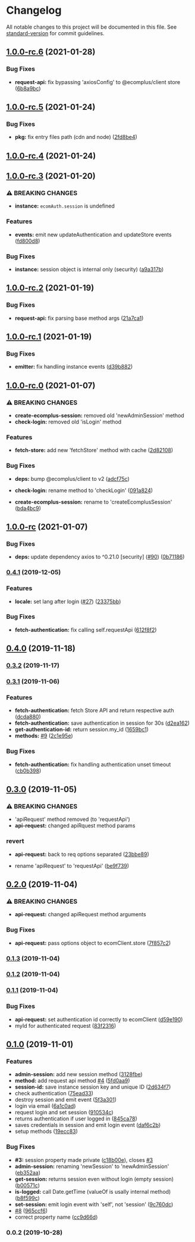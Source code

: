 # Changelog

All notable changes to this project will be documented in this file. See [standard-version](https://github.com/conventional-changelog/standard-version) for commit guidelines.

## [1.0.0-rc.6](https://github.com/ecomplus/auth/compare/v1.0.0-rc.5...v1.0.0-rc.6) (2021-01-28)


### Bug Fixes

* **request-api:** fix bypassing 'axiosConfig' to @ecomplus/client store ([6b8a9bc](https://github.com/ecomplus/auth/commit/6b8a9bc7ff686a276e74a756ab9d66b17537b967))

## [1.0.0-rc.5](https://github.com/ecomplus/auth/compare/v1.0.0-rc.4...v1.0.0-rc.5) (2021-01-24)


### Bug Fixes

* **pkg:** fix entry files path (cdn and node) ([2fd8be4](https://github.com/ecomplus/auth/commit/2fd8be420dd753363deac66e758827bc960aa5ac))

## [1.0.0-rc.4](https://github.com/ecomplus/auth/compare/v1.0.0-rc.3...v1.0.0-rc.4) (2021-01-24)

## [1.0.0-rc.3](https://github.com/ecomplus/auth/compare/v1.0.0-rc.2...v1.0.0-rc.3) (2021-01-20)


### ⚠ BREAKING CHANGES

* **instance:** `ecomAuth.session` is undefined

### Features

* **events:** emit new updateAuthentication and updateStore events ([fd800d8](https://github.com/ecomplus/auth/commit/fd800d8c0d622e6386829c4d7ec95e95deb12a6c))


### Bug Fixes

* **instance:** session object is internal only (security) ([a9a317b](https://github.com/ecomplus/auth/commit/a9a317b7740fe4201e9578209fb255f4739b066d))

## [1.0.0-rc.2](https://github.com/ecomplus/auth/compare/v1.0.0-rc.1...v1.0.0-rc.2) (2021-01-19)


### Bug Fixes

* **request-api:** fix parsing base method args ([21a7ca1](https://github.com/ecomplus/auth/commit/21a7ca167ddc6f123e5facf688038c247f3898f9))

## [1.0.0-rc.1](https://github.com/ecomclub/ecomplus-auth/compare/v1.0.0-rc.0...v1.0.0-rc.1) (2021-01-19)


### Bug Fixes

* **emitter:** fix handling instance events ([d39b882](https://github.com/ecomclub/ecomplus-auth/commit/d39b882375c288154a2e421bf2a14c7f1e8096b2))

## [1.0.0-rc.0](https://github.com/ecomclub/ecomplus-auth/compare/v1.0.0-rc...v1.0.0-rc.0) (2021-01-07)


### ⚠ BREAKING CHANGES

* **create-ecomplus-session:** removed old 'newAdminSession' method
* **check-login:** removed old 'isLogin' method

### Features

* **fetch-store:** add new 'fetchStore' method with cache ([2d82108](https://github.com/ecomclub/ecomplus-auth/commit/2d8210865fcdd819d0046405feb9851ba26753e9))


### Bug Fixes

* **deps:** bump @ecomplus/client to v2 ([adcf75c](https://github.com/ecomclub/ecomplus-auth/commit/adcf75ca64e2f71829559a1f4eeb59a02bc473b3))


* **check-login:** rename method to 'checkLogin' ([091a824](https://github.com/ecomclub/ecomplus-auth/commit/091a824b120990a617a49fe7eaef29a1897b7f98))
* **create-ecomplus-session:** rename to 'createEcomplusSession' ([bda4bc9](https://github.com/ecomclub/ecomplus-auth/commit/bda4bc9fc7d4a843b6057d3fed4fd51b4eb92c3e))

## [1.0.0-rc](https://github.com/ecomclub/ecomplus-auth/compare/v0.4.1...v1.0.0-rc) (2021-01-07)


### Bug Fixes

* **deps:** update dependency axios to ^0.21.0 [security] ([#90](https://github.com/ecomclub/ecomplus-auth/issues/90)) ([0b71186](https://github.com/ecomclub/ecomplus-auth/commit/0b7118611c7fd3c18c63ab6de888110d5d5e994e))

### [0.4.1](https://github.com/ecomclub/ecomplus-auth/compare/v0.4.0...v0.4.1) (2019-12-05)


### Features

* **locale:** set lang after login ([#27](https://github.com/ecomclub/ecomplus-auth/issues/27)) ([23375bb](https://github.com/ecomclub/ecomplus-auth/commit/23375bb5702ce8de2c09d3b9da10907662db8cf9))


### Bug Fixes

* **fetch-authentication:** fix calling self.requestApi ([612f8f2](https://github.com/ecomclub/ecomplus-auth/commit/612f8f2413976c4545972bf8ecf15b2f26d4ebc4))

## [0.4.0](https://github.com/ecomclub/ecomplus-auth/compare/v0.3.2...v0.4.0) (2019-11-18)

### [0.3.2](https://github.com/ecomclub/ecomplus-auth/compare/v0.3.1...v0.3.2) (2019-11-17)

### [0.3.1](https://github.com/ecomclub/ecomplus-auth/compare/v0.3.0...v0.3.1) (2019-11-06)


### Features

* **fetch-authentication:** fetch Store API and return respective auth ([dcda880](https://github.com/ecomclub/ecomplus-auth/commit/dcda880b3506c941e584542d517b35370da3341a))
* **fetch-authentication:** save authentication in session for 30s ([d2ea162](https://github.com/ecomclub/ecomplus-auth/commit/d2ea1629aea519c0f6f0b576a1e93a263e07d221))
* **get-authentication-id:** return session.my_id ([1659bc1](https://github.com/ecomclub/ecomplus-auth/commit/1659bc13e8c31254af2fe9b11aa2ffea24127289))
* **methods:** [#9](https://github.com/ecomclub/ecomplus-auth/issues/9) ([2c1e95e](https://github.com/ecomclub/ecomplus-auth/commit/2c1e95e5acfe6e33012fdfabbce08431a4bd5c63))


### Bug Fixes

* **fetch-authentication:** fix handling authentication unset timeout ([cb0b398](https://github.com/ecomclub/ecomplus-auth/commit/cb0b398a9c3a49c04f8e97b0efa507d0af50ca93))

## [0.3.0](https://github.com/ecomclub/ecomplus-auth/compare/v0.2.0...v0.3.0) (2019-11-05)


### ⚠ BREAKING CHANGES

* 'apiRequest' method removed (to 'requestApi')
* **api-request:** changed apiRquest method params

### revert

* **api-request:** back to req options separated ([23bbe89](https://github.com/ecomclub/ecomplus-auth/commit/23bbe8944e05a9eaea8dfb4bb5aa70087fcf6723))


* rename 'apiRequest' to 'requestApi' ([be9f739](https://github.com/ecomclub/ecomplus-auth/commit/be9f7393037f100b101c38f7108a08bfeef62eea))

## [0.2.0](https://github.com/ecomclub/ecomplus-auth/compare/v0.1.3...v0.2.0) (2019-11-04)


### ⚠ BREAKING CHANGES

* **api-request:** changed apiRequest method arguments

### Bug Fixes

* **api-request:** pass options object to ecomClient.store ([7f857c2](https://github.com/ecomclub/ecomplus-auth/commit/7f857c2b5afd3fa8f5d88e6ff3ea1cb7389faea7))

### [0.1.3](https://github.com/ecomclub/ecomplus-auth/compare/v0.1.2...v0.1.3) (2019-11-04)

### [0.1.2](https://github.com/ecomclub/ecomplus-auth/compare/v0.1.1...v0.1.2) (2019-11-04)

### [0.1.1](https://github.com/ecomclub/ecomplus-auth/compare/v0.1.0...v0.1.1) (2019-11-04)


### Bug Fixes

* **api-request:** set authentication id correctly to ecomClient ([d59e190](https://github.com/ecomclub/ecomplus-auth/commit/d59e1903a2315cfe9fdb9ab03c90d9c1f51b32c5))
* myId for authenticated request ([83f2316](https://github.com/ecomclub/ecomplus-auth/commit/83f231637691203d9867530f3d2118c560d6ea15))

## [0.1.0](https://github.com/ecomclub/ecomplus-auth/compare/v0.0.2...v0.1.0) (2019-11-01)


### Features

* **admin-session:** add new session method ([3128fbe](https://github.com/ecomclub/ecomplus-auth/commit/3128fbee5d5b7580a9b0efbbf3a81597d8702758))
* **method:** add request api method [#4](https://github.com/ecomclub/ecomplus-auth/issues/4) ([5fd0aa9](https://github.com/ecomclub/ecomplus-auth/commit/5fd0aa9cfd9fc79e1121dad1ca199b737e4a0e18))
* **session-id:** save instance session key and unique ID ([2d634f7](https://github.com/ecomclub/ecomplus-auth/commit/2d634f70b0e92e021278ff7a00a9451806500577))
* check authentication ([75ead33](https://github.com/ecomclub/ecomplus-auth/commit/75ead33525fe2117fed98fbdfcb75e7a8f3873ca))
* destroy session and emit event ([5f3a301](https://github.com/ecomclub/ecomplus-auth/commit/5f3a301c1491b8f321c5d12e9f86f2dfa014cab4))
* login via email ([6a1c0ad](https://github.com/ecomclub/ecomplus-auth/commit/6a1c0ad6f497332b2f4bca776700b10735112595))
* request login and set session ([910534c](https://github.com/ecomclub/ecomplus-auth/commit/910534ca591e8ab925b7eda17f5933b3a1d6677f))
* returns authentication if user logged in ([845ca78](https://github.com/ecomclub/ecomplus-auth/commit/845ca7890d6b3cede1d70ce90117567e24e9f119))
* saves credentials in session and emit login event ([daf6c2b](https://github.com/ecomclub/ecomplus-auth/commit/daf6c2bbcd1793e69c37f73eefea237d161b41e1))
* setup methods ([19ecc83](https://github.com/ecomclub/ecomplus-auth/commit/19ecc836c2cb5a8ce90c294c1e1468a045762125))


### Bug Fixes

* **#3:** session property made private ([c18b00e](https://github.com/ecomclub/ecomplus-auth/commit/c18b00e3e98215a27953af1b150b2501f4fa1d91)), closes [#3](https://github.com/ecomclub/ecomplus-auth/issues/3)
* **admin-session:** renaming 'newSession' to 'newAdminSession' ([eb352aa](https://github.com/ecomclub/ecomplus-auth/commit/eb352aaecc1bfc7c2f0b1b640a86e58326e8219f))
* **get-session:** returns session even without login (empty session) ([b00571c](https://github.com/ecomclub/ecomplus-auth/commit/b00571ceb6ff007289d47e1d672402e67b93ca72))
* **is-logged:** call Date.getTime (valueOf is usally internal method) ([b8f599c](https://github.com/ecomclub/ecomplus-auth/commit/b8f599c5405b83016d53854b6de4d311bd96179f))
* **set-session:** emit login event with 'self', not 'session' ([9c760dc](https://github.com/ecomclub/ecomplus-auth/commit/9c760dcd9148985421e735b0a9c5893b131f3469))
* [#8](https://github.com/ecomclub/ecomplus-auth/issues/8) ([965ccf6](https://github.com/ecomclub/ecomplus-auth/commit/965ccf6dcd046d5886df8a73262881d47c39e705))
* correct property name ([cc9d66d](https://github.com/ecomclub/ecomplus-auth/commit/cc9d66d338c1a87bad5527d8d249390ae83e7555))

### 0.0.2 (2019-10-28)
